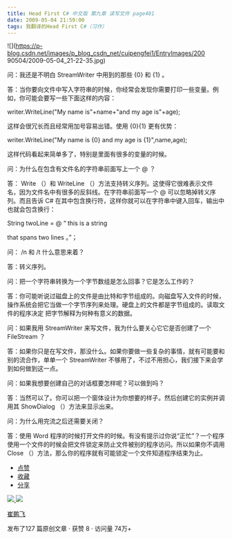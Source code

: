 ```yaml
---
title: Head First C# 中文版 第九章 读写文件 page401
date: 2009-05-04 21:59:00
tags: 我翻译的Head First C#（习作）
---
```

![](https://p-blog.csdn.net/images/p_blog_csdn_net/cuipengfei1/EntryImages/200
90504/2009-05-04_21-22-35.jpg)

问：我还是不明白  StreamWriter  中用到的那些  {0}  和  {1}  。

  

答：当你要向文件中写入字符串的时候，你经常会发现你需要打印一些变量。例如，你可能会要写一些下面这样的内容：

writer.WriteLine("My name is"+name+"and my age is"+age);

这样会很冗长而且经常用加号容易出错。使用  {0}{1}  更有优势：

writer.WriteLine("My name is {0} and my age is {1}",name,age);

这样代码看起来简单多了，特别是里面有很多的变量的时候。

  

问：为什么在包含有文件名的字符串前面写上一个  @  ？

答：  Write  （）和  WriteLine  （）方法支持转义序列。这使得它很难表示文件名，因为文件名中有很多的反斜线。在字符串前面写一个  @
可以忽略掉转义序列。而且告诉  C#  在其中包含换行符，这样你就可以在字符串中键入回车，输出中也就会包含换行：

String twoLine = @  “  this is a string

that spans two lines  。”；

  

问：  /n  和  /t  什么意思来着？

答：转义序列。

  

问：把一个字符串转换为一个字节数组是怎么回事？它是怎么工作的？

答：你可能听说过磁盘上的文件是由比特和字节组成的。向磁盘写入文件的时候，操作系统会把它当做一个字节序列来处理。硬盘上的文件都是字节组成的。读取文件的程序决定
把字节解释为何种有意义的数据。

问：如果我用  StreamWriter  来写文件，我为什么要关心它它是否创建了一个  FileStream  ？

答：如果你只是在写文件，那没什么。如果你要做一些复杂的事情，就有可能要和别的流合作，单单一个  StreamWriter
不够用了，不过不用担心，我们接下来会学到如何做到这一点。

问：如果我想要创建自己的对话框要怎样呢？可以做到吗？

答：当然可以了。你可以把一个窗体设计为你想要的样子。然后创建它的实例并调用其  ShowDialog  （）方法来显示出来。

问：为什么用完流之后还需要关闭？

答：使用  Word  程序的时候打开文件的时候。有没有提示过你说“正忙”？一个程序使用一个文件的时候会把文件锁定来防止文件被别的程序访问。所以如果你不调用
Close  （）方法，那么你的程序就有可能锁定一个文件知道程序结束为止。

  * [ 点赞  ](javascript:;)
  * [ 收藏  ](javascript:;)
  * [ 分享 ](javascript:;)

[ ![](https://profile.csdnimg.cn/5/2/5/3_cuipengfei1)
![](https://g.csdnimg.cn/static/user-reg-year/1x/11.png)
](https://blog.csdn.net/cuipengfei1)

[ 崔鹏飞 ](https://blog.csdn.net/cuipengfei1)

发布了127 篇原创文章  ·  获赞 8  ·  访问量 74万+

